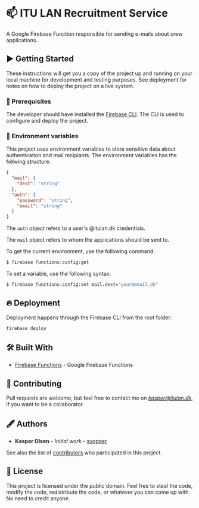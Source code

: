 # 📫 ITU LAN Recruitment Service

A Google Firebase Function responsible for sending e-mails about crew applications.

## ▶️ Getting Started

These instructions will get you a copy of the project up and running on your local machine for development and testing purposes. See deployment for notes on how to deploy the project on a live system.

### 🧰 Prerequisites

The developer should have installed the [Firebase CLI](https://firebase.google.com/docs/cli). The CLI is used to configure and deploy the project.

### 🔏 Environment variables

This project uses environment variables to store sensitive data about authentication and mail recipiants. The environment variables has the follwing structure:

```json 
{
  "mail": {
    "dest": "string"
  },
  "auth": {
    "password": "string",
    "email": "string"
  }
}
```

The `auth` object refers to a user's @itulan.dk credentials.

The `mail` object refers to whom the applications should be sent to.

To get the current environment, use the following command:
```bash
$ firebase functions:config:get
```

To set a variable, use the following syntax:
```bash
$ firebase functions:config:set mail.dest="your@email.dk"
```

## 🔥 Deployment

Deployment happens through the Firebase CLI from the root folder:
```bash
firebase deploy
```

## 🛠 Built With

* [Firebase Functions](https://firebase.google.com/) - Google Firebase Functions

## 🤝 Contributing

Pull requests are welcome, but feel free to contact me on *kasper@itulan.dk*, if you want to be a collaborator.

## 🖋 Authors

* **Kasper Olsen** - *Initial work* - [svopper](https://github.com/svopper)

See also the list of [contributors](https://github.com/svopper/itulan.dk_mailservice/contributors) who participated in this project.

## 📝 License

This project is licensed under the public domain. Feel free to steal the code, modify the code, redistribute the code, or whatever you can come up with. No need to credit anyone.

